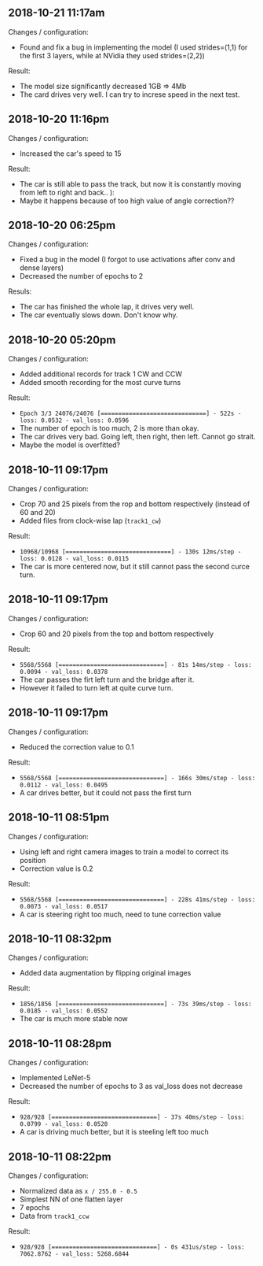 ## 2018-10-21 11:17am 

Changes / configuration:
- Found and fix a bug in implementing the model (I used strides=(1,1) for the first 3 layers, while at NVidia they used strides=(2,2))

Result:
- The model size significantly decreased 1GB => 4Mb
- The card drives very well. I can try to increse speed in the next test.

## 2018-10-20 11:16pm

Changes / configuration:
- Increased the car's speed to 15

Result:
- The car is still able to pass the track, but now it is constantly moving from left to right and back.. ):
- Maybe it happens because of too high value of angle correction??

## 2018-10-20 06:25pm

Changes / configuration:
- Fixed a bug in the model (I forgot to use activations after conv and dense layers)
- Decreased the number of epochs to 2

Resuls:
- The car has finished the whole lap, it drives very well.
- The car eventually slows down. Don't know why.

## 2018-10-20 05:20pm

Changes / configuration:
- Added additional records for track 1 CW and CCW
- Added smooth recording for the most curve turns

Result:
- `Epoch 3/3 24076/24076 [==============================] - 522s - loss: 0.0532 - val_loss: 0.0596`
- The number of epoch is too much, 2 is more than okay.
- The car drives very bad. Going left, then right, then left. Cannot go strait.
- Maybe the model is overfitted?

## 2018-10-11 09:17pm

Changes / configuration:
- Crop 70 and 25 pixels from the rop and bottom respectively (instead of 60 and 20)
- Added files from clock-wise lap (`track1_cw`)

Result:
- `10968/10968 [==============================] - 130s 12ms/step - loss: 0.0128 - val_loss: 0.0115`
- The car is more centered now, but it still cannot pass the second curce turn.

## 2018-10-11 09:17pm

Changes / configuration:
- Crop 60 and 20 pixels from the top and bottom respectively

Result:
- `5568/5568 [==============================] - 81s 14ms/step - loss: 0.0094 - val_loss: 0.0378`
- The car passes the firt left turn and the bridge after it.
- However it failed to turn left at quite curve turn.

## 2018-10-11 09:17pm

Changes / configuration:
- Reduced the correction value to 0.1

Result:
- `5568/5568 [==============================] - 166s 30ms/step - loss: 0.0112 - val_loss: 0.0495`
- A car drives better, but it could not pass the first turn

## 2018-10-11 08:51pm

Changes / configuration:
- Using left and right camera images to train a model to correct its position
- Correction value is 0.2

Result:
- `5568/5568 [==============================] - 228s 41ms/step - loss: 0.0073 - val_loss: 0.0517`
- A car is steering right too much, need to tune correction value

## 2018-10-11 08:32pm

Changes / configuration:
- Added data augmentation by flipping original images

Result:
- `1856/1856 [==============================] - 73s 39ms/step - loss: 0.0185 - val_loss: 0.0552`
- The car is much more stable now

## 2018-10-11 08:28pm

Changes / configuration:
- Implemented LeNet-5
- Decreased the number of epochs to 3 as val_loss does not decrease

Result:
- `928/928 [==============================] - 37s 40ms/step - loss: 0.0799 - val_loss: 0.0520`
- A car is driving much better, but it is steeling left too much

## 2018-10-11 08:22pm

Changes / configuration:
- Normalized data as `x / 255.0 - 0.5`
- Simplest NN of one flatten layer
- 7 epochs
- Data from `track1_ccw`

Result:
- `928/928 [==============================] - 0s 431us/step - loss: 7062.8762 - val_loss: 5268.6844`
